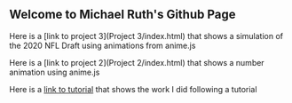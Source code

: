 ## Welcome to Michael Ruth's Github Page
Here is a [link to project 3](Project 3/index.html) that shows a simulation of the 2020 NFL Draft using animations from anime.js

Here is a [link to project 2](Project 2/index.html) that shows a number animation using anime.js

Here is a [link to tutorial](animeapp/index.html) that shows the work I did following a tutorial

